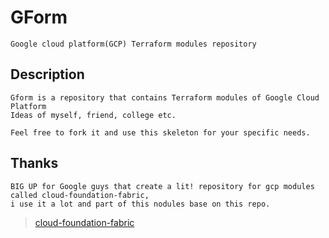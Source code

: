 # GForm
```
Google cloud platform(GCP) Terraform modules repository
```

## Description
```
Gform is a repository that contains Terraform modules of Google Cloud Platform
Ideas of myself, friend, college etc.

Feel free to fork it and use this skeleton for your specific needs.
```

## Thanks
```
BIG UP for Google guys that create a lit! repository for gcp modules
called cloud-foundation-fabric,
i use it a lot and part of this nodules base on this repo.

```
> [cloud-foundation-fabric](https://github.com/GoogleCloudPlatform/cloud-foundation-fabric)